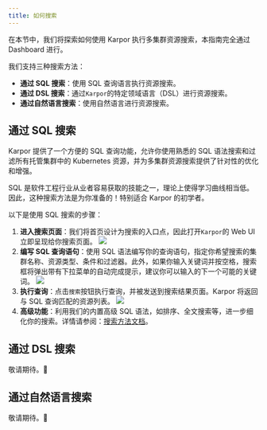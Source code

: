 ```yaml
---
title: 如何搜索
---
```


在本节中，我们将探索如何使用 Karpor 执行多集群资源搜索，本指南完全通过 Dashboard 进行。

我们支持三种搜索方法：

- **通过 SQL 搜索**：使用 SQL 查询语言执行资源搜索。
- **通过 DSL 搜索**：通过`Karpor`的特定领域语言（DSL）进行资源搜索。
- **通过自然语言搜索**：使用自然语言进行资源搜索。

## 通过 SQL 搜索

Karpor 提供了一个方便的 SQL 查询功能，允许你使用熟悉的 SQL 语法搜索和过滤所有托管集群中的 Kubernetes 资源，并为多集群资源搜索提供了针对性的优化和增强。

SQL 是软件工程行业从业者容易获取的技能之一，理论上使得学习曲线相当低。因此，这种搜索方法是为你准备的！特别适合 Karpor 的初学者。

以下是使用 SQL 搜索的步骤：

1. **进入搜索页面**：我们将首页设计为搜索的入口点，因此打开`Karpor`的 Web UI 立即呈现给你搜索页面。
   ![](/karpor/assets/search/search-home.png)
2. **编写 SQL 查询语句**：使用 SQL 语法编写你的查询语句，指定你希望搜索的集群名称、资源类型、条件和过滤器。此外，如果你输入关键词并按空格，搜索框将弹出带有下拉菜单的自动完成提示，建议你可以输入的下一个可能的关键词。
   ![](/karpor/assets/search/search-auto-complete.png)
3. **执行查询**：点击`搜索`按钮执行查询，并被发送到搜索结果页面。Karpor 将返回与 SQL 查询匹配的资源列表。
   ![](/karpor/assets/search/search-result.png)
4. **高级功能**：利用我们的内置高级 SQL 语法，如排序、全文搜索等，进一步细化你的搜索。详情请参阅：[搜索方法文档](../5-references/3-search-methods.md)。

## 通过 DSL 搜索

敬请期待。🚧

## 通过自然语言搜索

敬请期待。🚧